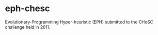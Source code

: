 eph-chesc
=========

Evolutionary-Programming Hyper-heuristic (EPH) submitted to the CHeSC challenge held in 2011.
